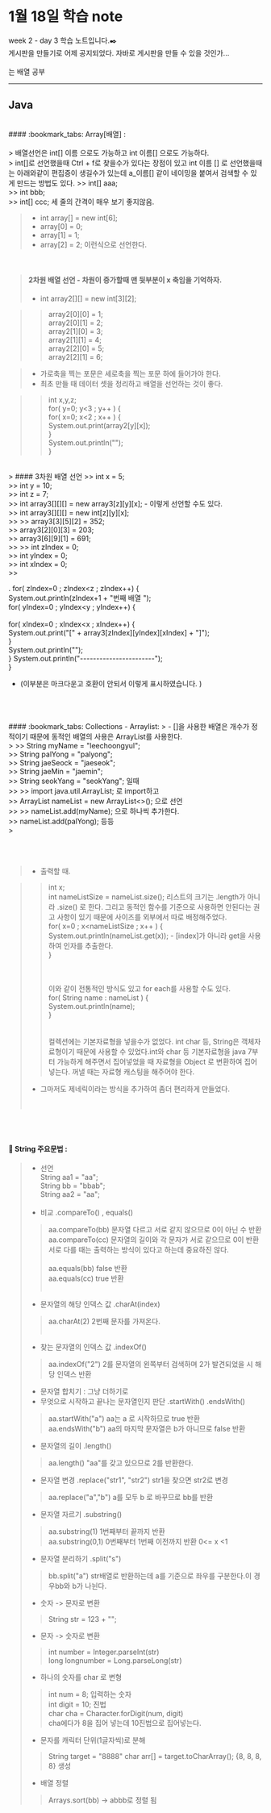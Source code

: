 1월 18일 학습 note
===================


week 2 - day 3 학습 노트입니다.:black_nib:  <br/> 게시판을 만들기로 어제 공지되었다. 자바로 게시판을 만들 수 있을 것인가...<br/><br/>
는 배열 공부<br/>

----------


Java
-------------
<br/>
#### :bookmark_tabs: Array[배열] : 
<br/><br/>
> 배열선언은 int[] 이름 으로도 가능하고 int 이름[] 으로도 가능하다.<br/>
> int[]로 선언했을때 Ctrl + f로 찾을수가 있다는 장점이 있고 int 이름 [] 로 선언했을때는 아래와같이 편집증이 생길수가 있는데 a_이름[] 같이 네이밍을 붙여서 검색할 수 있게 만드는 방법도 있다. 
>> int[] aaa; <br/>
>> int bbb; <br/>
>> int[] ccc;  세 줄의 간격이 매우 보기 좋지않음.<br/>

> - int array[] = new int[6];
> - array[0] = 0;
> - array[1] = 1;
> - array[2] = 2;  이런식으로 선언한다. 

<br/>

> #### 2차원 배열 선언 - 차원이 증가할때 맨 뒷부분이 x 축임을 기억하자.
> - int array2[][] = new int[3][2];  

>> array2[0][0] = 1;      
>> array2[0][1] = 2;     
>> array2[1][0] = 3;     
>> array2[1][1] = 4;     
>> array2[2][0] = 5;     
>> array2[2][1] = 6;        

> - 가로축을 찍는 포문은 세로축을 찍는 포문 하에 들어가야 한다.
> - 최초 만들 때 데이터 셋을 정리하고 배열을 선언하는 것이 좋다. <br/>

>>	int x,y,z;   <br/> 
>>	for( y=0; y<3 ; y++ ) {<br/>
>>		for( x=0; x<2 ; x++ ) {<br/>
>>			System.out.print(array2[y][x]);  <br/>
>>		}     <br/>
>>		System.out.println("");   <br/>
>>	}<br/>

<br/>
> #### 3차원 배열 선언 
>> int x = 5;<br/>
>> int y = 10;<br/>
>> int z = 7;<br/>
>> int array3[][][] = new array3[z][y][x];   - 이렇게 선언할 수도 있다.<br/>
>> int array3[][][] = new int[z][y][x];<br/>
>>		
>> array3[3][5][2] = 352;<br/>
>> array3[2][0][3] = 203;<br/>
>> array3[6][9][1] = 691;<br/>
>> 
>> int zIndex = 0;<br/>
>> int yIndex = 0;<br/>
>> int xIndex = 0;<br/>
>> 

.
 for( zIndex=0 ; zIndex<z ; zIndex++) {  
 	System.out.println(zIndex+1 + "번째 배열 ");<br/>
 	for( yIndex=0 ; yIndex<y ; yIndex++) {<br/> 		
 		for( xIndex=0 ; xIndex<x ; xIndex++) {<br/>
				System.out.print("[" + array3[zIndex][yIndex][xIndex] + "]");<br/>
				}<br/>
				System.out.println("");<br/>
			}
			System.out.println("-----------------------");<br/>
		}
 - (이부분은 마크다운고 호환이 안되서 이렇게 표시하였습니다. )

<br/>
<br/>
<br/>
#### :bookmark_tabs: Collections - Arraylist:
> - []을 사용한 배열은 개수가 정적이기 때문에 동적인 배열의 사용은 ArrayList를 사용한다.<br/>
>
>> String myName = "leechoongyul";<br/>
>> String palYong = "palyong";<br/>
>> String jaeSeock = "jaeseok";<br/>
>> String jaeMin = "jaemin";<br/>
>> String seokYang = "seokYang"; 일때 <br/>
>>
>> import java.util.ArrayList; 로 import하고 <br/>
>> ArrayList<String> nameList = new ArrayList<>(); 으로 선언 <br/>
>>
>> nameList.add(myName);  으로 하나씩 추가한다.<br/>
>> nameList.add(palYong); 등등 <br/>
>

<br/><br/>
> - 출력할 때. 

>> int x;<br/>
>> int nameListSize = nameList.size();  리스트의 크기는 .length가 아니라 .size() 로 한다. 그리고 동적인 함수를 기준으로 사용하면 안된다는 권고 사항이 있기 때문에 사이즈를 외부에서 따로 배정해주었다.<br/>
>> for( x=0 ; x<nameListSize ; x++ ) {<br/>
>> 	System.out.println(nameList.get(x));   - [index]가 아니라 get을 사용하여 인자를 추출한다. <br/>
>> }<br/><br/><br/>
>> 	
>>	이와 같이 전통적인 방식도 있고 for each를 사용할 수도 있다.  <br/>
>>	for( String name : nameList ) {<br/>
>>		System.out.println(name);<br/>
>>	}<br/>
><br/><br/>
> 컬렉션에는 기본자료형을 넣을수가 없었다. int char 등, String은 객체자료형이기 때문에 사용할 수 있었다.int와 char 등 기본자료형을 java 7부터 가능하게 해주면서 집어넣었을 때 자료형을 Object 로 변환하여 집어넣는다. 꺼낼 때는 자료형 캐스팅을 해주어야 한다. <br/>
> - 그마저도 제네릭이라는 방식을 추가하여 좀더 편리하게 만들었다.
><br/>

<br/><br/>

#### :bookmark_tabs: String 주요문법 :
> - 선언 <br/>
> String aa1 = "aa";<br/>
> String bb = "bbab";<br/>
> String aa2 = "aa";<br/><br/>
> - 비교 .compareTo() , equals()
>> aa.compareTo(bb) 문자열 다르고 서로 같지 않으므로 0이 아닌 수 반환  <br/>
>> aa.compareTo(cc) 문자열의 길이와 각 문자가 서로 같으므로 0이 반환 <br/>
>>  서로 다를 때는 출력하는 방식이 있다고 하는데 중요하진 않다. <br/><br/>
>> aa.equals(bb)  false 반환<br/>
>> aa.equals(cc)  true 반환<br/><br/>
> - 문자열의 해당 인덱스 값 .charAt(index)
>> aa.charAt(2)  2번째 문자를 가져온다.<br/><br/>
> - 찾는 문자열의 인덱스 값 .indexOf()
>> aa.indexOf("2")   2를 문자열의 왼쪽부터 검색하며 2가 발견되었을 시 해당 인덱스 반환<br/>
> - 문자열 합치기 : 그냥 더하기로 <br/>
> - 무엇으로 시작하고 끝나는 문자열인지 판단 .startWith()  .endsWith()<br/>
>> aa.startWith("a")   aa는 a 로 시작하므로 true 반환 <br/>
>> aa.endsWith("b")    aa의 마지막 문자열은 b가 아니므로 false 반환 <br/>
> - 문자열의 길이 .length()<br/>
>> aa.length()     "aa"를 갖고 있으므로 2를 반환한다. <br/>
> - 문자열 변경 .replace("str1", "str2") str1을 찾으면 str2로 변경 <br/>
>> aa.replace("a","b")   a를 모두 b 로 바꾸므로 bb를 반환<br/>
> - 문자열 자르기 .substring()
>> aa.substring(1)    1번째부터 끝까지 반환<br/>
>> aa.substring(0,1)  0번째부터 1번째 이전까지 반환 0<= x <1<br/>
> - 문자열 분리하기 .split("s")
>>  bb.split("a")     str배열로 반환하는데 a를 기준으로 좌우를 구분한다.이 경우bb와 b가 나뉜다. 
> - 숫자 -> 문자로 변환  
>>  String str = 123 + "";<br/>
> - 문자 -> 숫자로 변환 
>> int number = Integer.parseInt(str)<br/>
>> long longnumber = Long.parseLong(str)<br/>
> -  하나의 숫자를 char 로 변형
>> 	int num = 8;    입력하는 숫자 <br/>
>>	int digit = 10;  진법 <br/>
>>  char cha = Character.forDigit(num, digit)  <br/>
>>	cha에다가 8을 집어 넣는데 10진법으로 집어넣는다.
> - 문자를 캐릭터 단위(1글자씩)로 분해
>> String target = "8888"
>> char arr[] = target.toCharArray();   {8, 8, 8, 8} 생성
> -  배열 정렬
>> Arrays.sort(bb)  -> abbb로 정렬 됨 